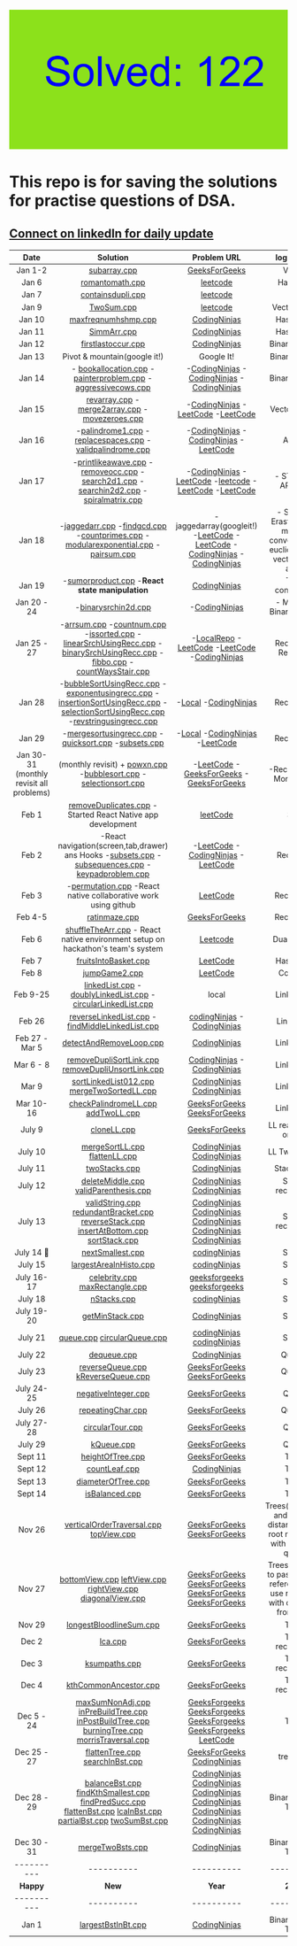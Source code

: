 ![count.png](tools/18_14_16.png?v=2)

# This repo is for saving the solutions for practise questions of DSA.
## [Connect on linkedIn for daily update](https://www.linkedin.com/in/gurdevsingh001) 


| Date     | Solution | Problem URL | logic used |
| :----------: | :----------: |:----------: | :----------:|
| Jan 1-2    | [subarray.cpp](https://github.com/gurdevil/2023/blob/main/geeksforgeeeks/subarray.cpp)  | [GeeksForGeeks](https://practice.geeksforgeeks.org/problems/subarray-with-given-sum-1587115621/1?page=1&category) | Vector |
| Jan 6 | [romantomath.cpp](https://github.com/gurdevil/2023/blob/main/leetcode/romantomath.cpp) | [leetcode](https://leetcode.com/problems/roman-to-integer/description/) | Hashmap |
| Jan 7 | [containsdupli.cpp](https://github.com/whogurdevil/Problems/blob/main/leetcode/containsdupli.cpp) | [leetcode](https://leetcode.com/problems/contains-duplicate/description/) | sets |
| Jan 9 | [TwoSum.cpp](https://github.com/whogurdevil/Problems/blob/main/leetcode/TwoSum.cpp) | [leetcode](https://leetcode.com/problems/two-sum/description/?envType=study-plan&id=data-structure-i) | Vector Array |
| Jan 10 | [maxfreqnumhshmp.cpp](https://github.com/whogurdevil/Problems/blob/main/codingninja/maxfreqnumhshmp.cpp) | [CodingNinjas](https://www.codingninjas.com/codestudio/problems/maximum-frequency-number_920319?leftPanelTab=0&utm_source=youtube&utm_medium=affiliate&utm_campaign=Lovebabbar) | Hashmaps |
| Jan 11 | [SimmArr.cpp](https://github.com/whogurdevil/Problems/blob/main/codingninja/SimmArr.cpp) | [CodingNinjas](https://www.codingninjas.com/codestudio/problems/find-similarities-between-two-arrays_1229070?topList=love-babbar-dsa-sheet-problems) | Hashmaps |
| Jan 12 | [firstlastoccur.cpp](https://github.com/whogurdevil/Problems/blob/main/codingninja/firstlastoccur.cpp) | [CodingNinjas](https://www.codingninjas.com/codestudio/problems/first-and-last-position-of-an-element-in-sorted-array_1082549?source=youtube&campaign=love_babbar_codestudio2&utm_source=youtube&utm_medium=affiliate&utm_campaign=love_babbar_codestudio2&leftPanelTab=1) | Binary Search |
| Jan 13 | Pivot & mountain(google it!) | Google It! | Binary search |
| Jan 14 | - [bookallocation.cpp](https://github.com/whogurdevil/Problems/blob/main/codingninja/bookallocation.cpp)  - [painterproblem.cpp](https://github.com/whogurdevil/Problems/blob/main/codingninja/painterproblem.cpp)  - [aggressivecows.cpp](https://github.com/whogurdevil/Problems/blob/main/codingninja/aggressivecows.cpp) |-[CodingNinjas](https://www.codingninjas.com/codestudio/problems/ayush-and-ninja-test_1097574?source=youtube&campaign=love_babbar_codestudio2&utm_source=youtube&utm_medium=affiliate&utm_campaign=love_babbar_codestudio2)  -[CodingNinjas](https://www.codingninjas.com/codestudio/problems/painter's-partition-problem_1089557?source=youtube&campaign=love_babbar_codestudio2&utm_source=youtube&utm_medium=affiliate&utm_campaign=love_babbar_codestudio2&leftPanelTab=1)  -[CodingNinjas](https://www.codingninjas.com/codestudio/problems/aggressive-cows_1082559?source=youtube&campaign=love_babbar_codestudio2&utm_source=youtube&utm_medium=affiliate&utm_campaign=love_babbar_codestudio2&leftPanelTab=1) | Binary Search |
| Jan 15| [revarray.cpp](https://github.com/whogurdevil/Problems/blob/main/codingninja/revarray.cpp)  -[merge2array.cpp](https://github.com/whogurdevil/Problems/blob/main/leetcode/merge2array.cpp)  -[movezeroes.cpp](https://github.com/whogurdevil/Problems/blob/main/leetcode/movezeroes.cpp) | -[CodingNinjas](https://www.codingninjas.com/codestudio/problems/reverse-the-array_1262298?utm_source=youtube&utm_medium=affiliate&utm_campaign=love_babbar_codestudio3)  -[LeetCode](https://leetcode.com/problems/merge-sorted-array/)  -[LeetCode](https://leetcode.com/problems/move-zeroes/) | Vector Arrays |
| Jan 16 | -[palindrome1.cpp](https://github.com/whogurdevil/Problems/blob/main/codingninja/palindrome.cpp)  -[replacespaces.cpp](https://github.com/whogurdevil/Problems/blob/main/codingninja/replacespaces.cpp)  -[validpalindrome.cpp](https://github.com/whogurdevil/Problems/blob/main/leetcode/validpalindrome.cpp) | -[CodingNinjas](https://www.codingninjas.com/codestudio/problems/check-if-the-string-is-a-palindrome_1062633?utm_source=youtube&utm_medium=affiliate&utm_campaign=love_babbar_5&leftPanelTab=0)  -[CodingNinjas](codingninjas.com/codestudio/problems/replace-spaces_1172172?utm_source=youtube&utm_medium=affiliate&utm_campaign=love_babbar_5&leftPanelTab=0) -[LeetCode](https://leetcode.com/problems/valid-palindrome/description/) | Arrays |
| Jan 17 | -[printlikeawave.cpp](https://github.com/whogurdevil/Problems/blob/main/codingninja/printlikeawave.cpp) -[removeocc.cpp](https://github.com/whogurdevil/Problems/blob/main/leetcode/removeocc.cpp) -[search2d1.cpp](https://github.com/whogurdevil/Problems/blob/main/leetcode/searchin2d1.cpp) -[searchin2d2.cpp](https://github.com/whogurdevil/Problems/blob/main/leetcode/searchin2d2.cpp) -[spiralmatrix.cpp](https://github.com/whogurdevil/Problems/blob/main/leetcode/spiralmatrix.cpp) | -[CodingNinjas](https://www.codingninjas.com/codestudio/problems/print-like-a-wave_893268?utm_source=youtube&utm_medium=affiliate&utm_campaign=love_babbar_6) -[LeetCode](https://leetcode.com/problems/remove-all-occurrences-of-a-substring/description/) -[leetcode](https://leetcode.com/problems/search-a-2d-matrix/description/) -[LeetCode](https://leetcode.com/problems/search-a-2d-matrix-ii/description/) -[LeetCode](https://leetcode.com/problems/spiral-matrix/description/) | - STL   - 2D ARRAYS |
| Jan 18 | -[jaggedarr.cpp](https://github.com/whogurdevil/Problems/blob/main/leetcode/jaggedarr.cpp) -[findgcd.cpp](https://github.com/whogurdevil/Problems/blob/main/leetcode/findgcd.cpp) -[countprimes.cpp](https://github.com/whogurdevil/Problems/blob/main/leetcode/countprimes.cpp) -[modularexponential.cpp](https://github.com/whogurdevil/Problems/blob/main/codingninja/modularexponential.cpp) -[pairsum.cpp](https://github.com/whogurdevil/Problems/blob/main/codingninja/pairsum.cpp) | -jaggedarray(googleit!)  -[LeetCode](https://leetcode.com/problems/find-greatest-common-divisor-of-array/description/) -[LeetCode](https://leetcode.com/problems/count-primes/description/) -[CodingNinjas](https://www.codingninjas.com/codestudio/problems/modular-exponentiation_1082146?utm_source=youtube&utm_medium=affiliate&utm_campaign=love_babbar_7&leftPanelTab=1) -[CodingNinjas](https://www.codingninjas.com/codestudio/problems/pair-sum_697295) | - Sieve of Erasthenes -modulo conversions -euclid's gcd -vectors -2d array|
| Jan 19 | -[sumorproduct.cpp](https://github.com/whogurdevil/Problems/blob/main/codingninja/sumorproduct.cpp) -**React state manipulation** | [CodingNinjas](https://www.codingninjas.com/codestudio/problems/sum-or-product_920478?leftPanelTab=0) | Type conversion |
| Jan 20 - 24 | -[binarysrchin2d.cpp](https://github.com/whogurdevil/Problems/blob/main/codingninja/binarysrchin2d.cpp) | -[CodingNinjas](https://www.codingninjas.com/codestudio/problems/search-in-a-2d-matrix_980531?leftPanelTab=0) | - Modified Binary Search |
| Jan 25 - 27 | -[arrsum.cpp](https://github.com/whogurdevil/Problems/blob/main/local/arrsum.cpp) -[countnum.cpp](https://github.com/whogurdevil/Problems/blob/main/local/countnum.cpp) -[issorted.cpp](https://github.com/whogurdevil/Problems/blob/main/local/issorted.cpp) -[linearSrchUsingRecc.cpp](https://github.com/whogurdevil/Problems/blob/main/local/linearSrchUsingRecc.cpp) -[binarySrchUsingRecc.cpp](https://github.com/whogurdevil/Problems/blob/main/codingninja/binarySrchUsingRecc.cpp) -[fibbo.cpp](https://github.com/whogurdevil/Problems/blob/main/leetcode/fibbo.cpp) -[countWaysStair.cpp](https://github.com/whogurdevil/Problems/blob/main/codingninja/countWaysStair.cpp)| -[LocalRepo](https://github.com/whogurdevil/Problems/blob/main/local/) -[LeetCode](https://www.codingninjas.com/codestudio/problems/binary-search_972?leftPanelTab=1&utm_source=youtube&utm_medium=affiliate&utm_campaign=love_babbar_11) -[LeetCode](https://leetcode.com/problems/fibonacci-number/description/) -[CodingNinjas](https://www.codingninjas.com/codestudio/problems/count-ways-to-reach-nth-stairs_798650?utm_source=youtube&utm_medium=affiliate&utm_campaign=love_babbar_10) | Recurssive Relations |
| Jan 28 | -[bubbleSortUsingRecc.cpp](https://github.com/whogurdevil/Problems/blob/main/local/bubbleSortUsingRecc.cpp) -[exponentusingrecc.cpp](https://github.com/whogurdevil/Problems/blob/main/local/exponentusingrecc.cpp) -[insertionSortUsingRecc.cpp](https://github.com/whogurdevil/Problems/blob/main/local/insertionSortUsingRecc.cpp) -[selectionSortUsingRecc.cpp](https://github.com/whogurdevil/Problems/blob/main/local/selectionSortUsingRecc.cpp) -[revstringusingrecc.cpp](https://github.com/whogurdevil/Problems/blob/main/codingninja/revstringusingrecc.cpp) | -[Local](https://github.com/whogurdevil/Problems/blob/main/local/) -[CodingNinjas](https://www.codingninjas.com/codestudio/problems/reverse-the-string_799927?leftPanelTab=0&utm_source=youtube&utm_medium=affiliate&utm_campaign=love_babbar_13) | Reccursion |
| Jan 29 | -[mergesortusingrecc.cpp](https://github.com/whogurdevil/Problems/blob/main/local/mergesortusingrecc.cpp) -[quicksort.cpp](https://github.com/whogurdevil/Problems/blob/main/leetcode/quicksort.cpp) -[subsets.cpp](https://github.com/whogurdevil/Problems/blob/main/leetcode/subsets.cpp) | -[Local](https://github.com/whogurdevil/Problems/blob/main/local/) -[CodingNinjas](https://www.codingninjas.com/codestudio/problems/quick-sort_983625?leftPanelTab=0&utm_source=youtube&utm_medium=affiliate&utm_campaign=love_babbar_15) -[LeetCode](https://leetcode.com/problems/subsets/description/) | Reccursion |
| Jan 30-31 (monthly revisit all problems) | (monthly revisit) + [powxn.cpp](https://github.com/whogurdevil/Problems/blob/main/leetcode/powxn.cpp) -[bubblesort.cpp](https://github.com/whogurdevil/Problems/blob/main/geeksforgeeeks/bubblesort.cpp) -[selectionsort.cpp](https://github.com/whogurdevil/Problems/blob/main/geeksforgeeeks/selectionsort.cpp) | -[LeetCode](https://leetcode.com/problems/powx-n/description/) -[GeeksForGeeks](https://practice.geeksforgeeks.org/problems/bubble-sort/1) -[GeeksForGeeks](https://practice.geeksforgeeks.org/problems/selection-sort/1?utm_source=gfg&utm_medium=article&utm_campaign=bottom_sticky_on_article) | -Reccursion -Month(Jan) |
| Feb 1 | [removeDuplicates.cpp](https://github.com/whogurdevil/Problems/blob/main/leetcode/removeDuplicates.cpp) - Started React Native app development| [leetCode](https://leetcode.com/problems/remove-duplicates-from-sorted-array/) | Sets |
| Feb 2 | -React navigation(screen,tab,drawer) ans Hooks -[subsets.cpp](https://github.com/whogurdevil/Problems/blob/main/leetcode/subsets.cpp) -[subsequences.cpp](https://github.com/whogurdevil/Problems/blob/main/codingninja/subsequences.cpp) -[keypadproblem.cpp](https://github.com/whogurdevil/Problems/blob/main/leetcode/keypadproblem.cpp) | -[LeetCode](https://leetcode.com/problems/subsets/) -[CodingNinjas](https://www.codingninjas.com/codestudio/problems/subsequences-of-string) -[LeetCode](https://leetcode.com/problems/letter-combinations-of-a-phone-number/description/) | Recursion |
| Feb 3 | -[permutation.cpp](https://github.com/whogurdevil/Problems/blob/main/codingninja/permutation.cpp) -React native collaborative work using github | [LeetCode](https://leetcode.com/problems/permutations/description/) | Reccursion | 
| Feb 4-5 | [ratinmaze.cpp](https://github.com/whogurdevil/Problems/blob/main/geeksforgeeeks/ratinmaze.cpp) | [GeeksForGeeks](https://practice.geeksforgeeks.org/problems/rat-in-a-maze-problem/1) | Reccursion |
| Feb 6 | [shuffleTheArr.cpp](https://github.com/whogurdevil/Problems/blob/main/leetcode/shuffleTheArr.cpp) - React native environment setup on hackathon's team's system | [Leetcode](https://leetcode.com/problems/shuffle-the-array/) | Dual Pointer |
| Feb 7 | [fruitsIntoBasket.cpp](https://github.com/whogurdevil/Problems/blob/main/leetcode/fruitsIntoBasket.cpp) | [LeetCode](https://leetcode.com/problems/fruit-into-baskets/submissions/893463886/) | HashMaps | 
| Feb 8 | [jumpGame2.cpp](https://github.com/whogurdevil/Problems/blob/main/leetcode/jumpGame2.cpp) | [LeetCode](https://leetcode.com/problems/jump-game-ii/description/) | Common |
| Feb 9-25 | [linkedList.cpp](https://github.com/whogurdevil/Problems/blob/main/local/linkedList.cpp) -[doublyLinkedList.cpp](https://github.com/whogurdevil/Problems/blob/main/local/doublyLinkedList.cpp) -[circularLinkedList.cpp](https://github.com/whogurdevil/Problems/blob/main/local/circularLinkedList.cpp) | local | Linked List |
| Feb 26 | [reverseLinkedList.cpp](https://github.com/whogurdevil/Problems/blob/main/codingninja/reverseLinkedList.cpp) -[findMiddleLinkedList.cpp](https://github.com/whogurdevil/Problems/blob/main/codingninja/findMiddleLinkedList.cpp) | [codingNinjas](https://www.codingninjas.com/codestudio/problems/reverse-the-singly-linked-list_799897?leftPanelTab=1) -[CodingNinjas](https://www.codingninjas.com/codestudio/problems/middle-of-linked-list_973250?source=youtube&campaign=Lovebabbarcodestudio_24thJan&utm_source=youtube&utm_medium=affiliate&utm_campaign=Lovebabbarcodestudio_24thJan&leftPanelTab=1) | LinkedList |
| Feb 27 - Mar 5 | [detectAndRemoveLoop.cpp](https://github.com/whogurdevil/Problems/blob/main/codingninja/detectAndRemoveLoop.cpp) | [CodingNinjas](https://www.codingninjas.com/codestudio/problems/interview-shuriken-42-detect-and-remove-loop_241049?leftPanelTab=0) | Linked List |
| Mar 6 - 8 | [removeDupliSortLink.cpp](https://github.com/whogurdevil/Problems/blob/main/codingninja/removeDupliSortLink.cpp) [removeDupliUnsortLink.cpp](https://github.com/whogurdevil/Problems/blob/main/codingninja/removeDupliUnsortLink.cpp) | [CodingNinjas](https://www.codingninjas.com/codestudio/problems/unique-sorted-list_2420283) -[CodingNinjas](https://www.codingninjas.com/codestudio/problems/remove-duplicates-from-unsorted-linked-list_1069331) | Linked List | 
| Mar 9 | [sortLinkedList012.cpp](https://github.com/whogurdevil/Problems/blob/main/codingninja/sortLinkedList012.cpp) [mergeTwoSortedLL.cpp](https://github.com/whogurdevil/Problems/blob/main/codingninja/mergeTwoSortedLL.cpp) | [CodingNinjas](https://www.codingninjas.com/codestudio/problems/sort-linked-list-of-0s-1s-2s_1071937) [CodingNinjas](https://www.codingninjas.com/codestudio/problems/merge-two-sorted-linked-lists_800332) | Linked List |
| Mar 10-16 | [checkPalindromeLL.cpp](https://github.com/whogurdevil/Problems/blob/main/geeksforgeeks/checkPalindromeLL.cpp) [addTwoLL.cpp](https://github.com/whogurdevil/Problems/blob/main/geeksforgeeks/addTwoLL.cpp) | [GeeksForGeeks](https://practice.geeksforgeeks.org/problems/check-if-linked-list-is-pallindrome/1) [GeeksForGeeks](https://practice.geeksforgeeks.org/problems/add-two-numbers-represented-by-linked-lists/1) | Linked List |
| July 9 | [cloneLL.cpp](https://github.com/whogurdevil/Problems/blob/main/geeksforgeeeks/cloneLL.cpp) | [GeeksForGeeks](https://practice.geeksforgeeks.org/problems/clone-a-linked-list-with-next-and-random-pointer/1) | LL rearranging or map |
| July 10 | [mergeSortLL.cpp](https://github.com/whogurdevil/Problems/blob/main/geeksforgeeeks/mergeSortLL.cpp)  [flattenLL.cpp](https://github.com/whogurdevil/Problems/blob/main/geeksforgeeeks/flattenLL.cpp) | [CodingNinjas](https://www.codingninjas.com/studio/problems/mergesort-linked-list_630514) [CodingNinjas](https://www.codingninjas.com/studio/problems/flatten-a-linked-list_1112655) | LL Two pointer |
| July 11 | [twoStacks.cpp](https://github.com/whogurdevil/Problems/blob/main/codingninja/twoStacks.cpp) | [CodingNinjas](https://www.codingninjas.com/studio/problems/two-stacks_983634) | Stack array |
| July 12 | [deleteMiddle.cpp](https://github.com/whogurdevil/Problems/blob/main/codingninja/deleteMiddle.cpp) [validParenthesis.cpp](https://github.com/whogurdevil/Problems/blob/main/codingninja/validParenthesis.cpp) | [CodingNinjas](https://www.codingninjas.com/studio/problems/delete-middle-element-from-stack_985246) [CodingNinjas](https://www.codingninjas.com/studio/problems/valid-parenthesis_795104) | Stacks reccursion |
| July 13 | [validString.cpp](https://github.com/whogurdevil/Problems/blob/main/codingninja/validString.cpp) [redundantBracket.cpp](https://github.com/whogurdevil/Problems/blob/main/codingninja/redundantBracket.cpp) [reverseStack.cpp](https://github.com/whogurdevil/Problems/blob/main/codingninja/reverseStack.cpp) [insertAtBottom.cpp](https://github.com/whogurdevil/Problems/blob/main/codingninja/insertAtBottom.cpp) [sortStack.cpp](https://github.com/whogurdevil/Problems/blob/main/codingninja/sortStack.cpp) | [CodingNinjas](https://www.codingninjas.com/studio/problems/minimum-cost-to-make-string-valid_1115770) [CodingNinjas](https://www.codingninjas.com/studio/problems/redundant-brackets_975473) [CodingNinjas](https://www.codingninjas.com/studio/problems/reverse-stack-using-recursion_631875) [CodingNinjas](https://www.codingninjas.com/studio/problems/insert-an-element-at-its-bottom-in-a-given-stack_1171166) [CodingNinjas](https://www.codingninjas.com/studio/problems/sort-a-stack_985275) | Stacks reccursion| 
| July 14 🎂 | [nextSmallest.cpp](https://github.com/whogurdevil/Problems/blob/main/codingninja/nextSmallest.cpp)| [codingNinjas](https://www.codingninjas.com/studio/problems/next-smaller-element_1112581)| Stacks |
| July 15 | [largestAreaInHisto.cpp](https://github.com/whogurdevil/Problems/blob/main/codingninja/largestAreaInHisto.cpp) | [codingNinjas](https://leetcode.com/problems/largest-rectangle-in-histogram) | Stacks |
July 16-17 | [celebrity.cpp](https://github.com/whogurdevil/Problems/blob/main/geeksforgeeeks/celebrity.cpp) [maxRectangle.cpp](https://github.com/whogurdevil/Problems/blob/main/geeksforgeeeks/maxRectangle.cpp) | [geeksforgeeks](https://practice.geeksforgeeks.org/problems/the-celebrity-problem/1) [geeksforgeeks](https://practice.geeksforgeeks.org/problems/max-rectangle/1) | Stacks |
| July 18 | [nStacks.cpp](https://github.com/whogurdevil/Problems/blob/main/codingninja/nStacks.cpp) | [codingNinjas](https://www.codingninjas.com/studio/problems/n-stacks-in-an-array_1164271) | Stacks |
| July 19-20 | [getMinStack.cpp](https://github.com/whogurdevil/Problems/blob/main/codingninja/getMinStack.cpp) | [CodingNinjas](https://www.codingninjas.com/studio/problems/design-a-stack-that-supports-getmin-in-o-1-time-and-o-1-extra-space_842465) | Stacks |
| July 21 | [queue.cpp](https://github.com/whogurdevil/Problems/blob/main/codingninja/queue.cpp) [circularQueue.cpp](https://github.com/whogurdevil/Problems/blob/main/codingninja/circularQueue.cpp) | [codingNinjas](https://www.codingninjas.com/studio/problems/queue-using-array-or-singly-linked-list_2099908) [codingNinjas](https://www.codingninjas.com/studio/problems/circular-queue_1170058) | Stacks |
| July 22 | [dequeue.cpp](https://github.com/whogurdevil/Problems/blob/main/codingninja/dequeue.cpp) | [CodingNinjas](https://www.codingninjas.com/studio/problems/deque_1170059) | Queues |
| July 23 | [reverseQueue.cpp](https://github.com/whogurdevil/Problems/blob/main/geeksforgeeeks/reverseQueue.cpp) [kReverseQueue.cpp](https://github.com/whogurdevil/Problems/blob/main/geeksforgeeeks/kReverseQueue.cpp) | [GeeksForGeeks](https://practice.geeksforgeeks.org/problems/queue-reversal/1) [GeeksForGeeks](https://practice.geeksforgeeks.org/problems/reverse-first-k-elements-of-queue/1) | Queues |
| July 24-25 | [negativeInteger.cpp](https://github.com/whogurdevil/Problems/blob/main/geeksforgeeeks/negativeInteger.cpp) | [GeeksForGeeks](https://practice.geeksforgeeks.org/problems/first-negative-integer-in-every-window-of-size-k3345/1) | Queue |
| July 26 | [repeatingChar.cpp](https://github.com/whogurdevil/Problems/blob/main/geeksforgeeeks/repeatingChar.cpp) |[GeeksForGeeks](https://practice.geeksforgeeks.org/problems/first-non-repeating-character-in-a-stream1216/1) | Queues |
| July 27-28 | [circularTour.cpp](https://github.com/whogurdevil/Problems/blob/main/geeksforgeeeks/circularTour.cpp) |[GeeksForGeeks](https://practice.geeksforgeeks.org/problems/circular-tour-1587115620/1) | Queue |
| July 29 | [kQueue.cpp](https://github.com/whogurdevil/Problems/blob/main/geeksforgeeeks/kQueue.cpp) | [GeeksForGeeks](https://www.geeksforgeeks.org/efficiently-implement-k-queues-single-array/) | Queue |
| Sept 11 | [heightOfTree.cpp](https://github.com/whogurdevil/Problems/blob/main/geeksforgeeeks/heightOfTree.cpp) | [GeeksForGeeks](https://practice.geeksforgeeks.org/problems/height-of-binary-tree/1) | Trees |
| Sept 12 | [countLeaf.cpp](https://github.com/whogurdevil/Problems/blob/main/codingninja/countLeaf.cpp) | [CodingNinjas](https://www.codingninjas.com/studio/problems/count-leaf-nodes_893055) | Trees |
| Sept 13 | [diameterOfTree.cpp](https://github.com/whogurdevil/Problems/blob/main/geeksforgeeeks/diameterOfTree.cpp) | [GeeksForGeeks](https://practice.geeksforgeeks.org/problems/diameter-of-binary-tree/1) | Trees |
| Sept 14 | [isBalanced.cpp](https://github.com/whogurdevil/Problems/blob/main/geeksforgeeeks/isBalanced.cpp) | [GeeksForGeeks](https://practice.geeksforgeeks.org/problems/check-for-balanced-tree/1) | Trees |
| Nov 26 | [verticalOrderTraversal.cpp](https://github.com/whogurdevil/Problems/blob/main/geeksforgeeeks/verticalOrderTraversal.cpp) [topView.cpp](https://github.com/whogurdevil/Problems/blob/main/geeksforgeeeks/topView.cpp) | [GeeksForGeeks](https://practice.geeksforgeeks.org/problems/print-a-binary-tree-in-vertical-order/1) [GeeksForGeeks](https://practice.geeksforgeeks.org/problems/top-view-of-binary-tree/1) | Trees(horizontal and vertical distances from root node) use with map and queue|
| Nov 27 | [bottomView.cpp](https://github.com/whogurdevil/Problems/blob/main/geeksforgeeeks/bottomView.cpp) [leftView.cpp](https://github.com/whogurdevil/Problems/blob/main/geeksforgeeeks/leftView.cpp) [rightView.cpp](https://github.com/whogurdevil/Problems/blob/main/geeksforgeeeks/rightView.cpp) [diagonalView.cpp](https://github.com/whogurdevil/Problems/blob/main/geeksforgeeeks/diagonalView.cpp) | [GeeksForGeeks](https://practice.geeksforgeeks.org/problems/bottom-view-of-binary-tree/1) [GeeksForGeeks](https://practice.geeksforgeeks.org/problems/left-view-of-binary-tree/1) [GeeksForGeeks](https://practice.geeksforgeeks.org/problems/right-view-of-binary-tree/1) [GeeksForGeeks](https://practice.geeksforgeeks.org/problems/diagonal-traversal-of-binary-tree/1) | Trees(remeber to pass map by reference and use recursion with distances from root) |
| Nov 29 | [longestBloodlineSum.cpp](https://github.com/whogurdevil/Problems/blob/main/geeksforgeeeks/longestBloodlineSum.cpp) | [GeeksForGeeks](https://practice.geeksforgeeks.org/problems/sum-of-the-longest-bloodline-of-a-tree/1) | Trees |
| Dec 2 | [lca.cpp](https://github.com/whogurdevil/Problems/blob/main/geeksforgeeeks/lca.cpp) | [GeeksForGeeks](https://practice.geeksforgeeks.org/problems/lowest-common-ancestor-in-a-binary-tree/1) | Trees reccursion |
| Dec 3 | [ksumpaths.cpp](https://github.com/whogurdevil/Problems/blob/main/geeksforgeeeks/ksumpaths.cpp) | [GeeksForGeeks](https://practice.geeksforgeeks.org/problems/k-sum-paths/1) | Trees reccursion |
| Dec 4 | [kthCommonAncestor.cpp](https://github.com/whogurdevil/Problems/blob/main/geeksforgeeeks/kthCommonAncestor.cpp) | [GeeksForGeeks](https://practice.geeksforgeeks.org/problems/kth-ancestor-in-a-tree/1) | Trees reccursion |
| Dec 5 - 24 | [maxSumNonAdj.cpp](https://github.com/whogurdevil/Problems/blob/main/geeksforgeeeks/maxSumNonAdj.cpp) [inPreBuildTree.cpp](https://github.com/whogurdevil/Problems/blob/main/geeksforgeeeks/inPreBuildTree.cp) [inPostBuildTree.cpp](https://github.com/whogurdevil/Problems/blob/main/geeksforgeeeks/inPostBuildTree.cp) [burningTree.cpp](https://github.com/whogurdevil/Problems/blob/main/geeksforgeeeks/burningTree.cp) [morrisTraversal.cpp](https://github.com/gurdevil/2023/blob/main/leetcode/morrisTraversal.cpp) | [GeeksForgeeks](https://practice.geeksforgeeks.org/problems/maximum-sum-of-non-adjacent-nodes/1) [GeeksForgeeks](https://practice.geeksforgeeks.org/problems/construct-tree-1/1) [GeeksForgeeks](https://practice.geeksforgeeks.org/problems/tree-from-postorder-and-inorder/1) [GeeksForgeeks](https://practice.geeksforgeeks.org/problems/burning-tree/1) [LeetCode](https://leetcode.com/problems/binary-tree-inorder-traversal/) | Trees |
| Dec 25 - 27 | [flattenTree.cpp](https://github.com/whogurdevil/Problems/blob/main/geeksforgeeeks/flattenTree.cpp) [searchInBst.cpp](https://github.com/whogurdevil/Problems/blob/main/codingninja/searchInBst.cpp) | [GeeksForGeeks](https://practice.geeksforgeeks.org/problems/flatten-binary-tree-to-linked-list/1) [CodingNinjas](https://www.codingninjas.com/studio/problems/search-in-bst_1402878) | tree, BST |
 Dec 28 - 29 | [balanceBst.cpp](https://github.com/whogurdevil/Problems/blob/main/codingninja/balanceBst.cpp) [findKthSmallest.cpp](https://github.com/whogurdevil/Problems/blob/main/codingninja/findKthSmallest.cpp) [findPredSucc.cpp](https://github.com/whogurdevil/Problems/blob/main/codingninja/findPredSucc.cpp) [flattenBst.cpp](https://github.com/whogurdevil/Problems/blob/main/codingninja/flattenBst.cpp) [lcaInBst.cpp](https://github.com/whogurdevil/Problems/blob/main/codingninja/lcaInBst.cpp) [partialBst.cpp](https://github.com/whogurdevil/Problems/blob/main/codingninja/partialBst.cpp) [twoSumBst.cpp](https://github.com/whogurdevil/Problems/blob/main/codingninja/twoSumBst.cpp) | [CodingNinjas](https://www.codingninjas.com/studio/problems/normal-bst-to-balanced-bst_920472) [CodingNinjas](https://www.codingninjas.com/studio/problems/find-k-th-smallest-element-in-bst_1069333) [CodingNinjas](https://www.codingninjas.com/studio/problems/_893049) [CodingNinjas](https://www.codingninjas.com/studio/problems/flatten-bst-to-a-sorted-list_1169459) [CodingNinjas](https://www.codingninjas.com/studio/problems/lca-in-a-bst_981280) [CodingNinjas](https://www.codingninjas.com/studio/problems/validate-bst_799483) [CodingNinjas](https://www.codingninjas.com/studio/problems/two-sum-in-a-bst_1062631) | Binary Search Trees |
 | Dec 30 - 31 | [mergeTwoBsts.cpp](https://github.com/whogurdevil/Problems/blob/main/codingninja/mergeTwoBsts.cpp) | [CodingNinjas](https://www.codingninjas.com/studio/problems/h_920474) | Binary Search Trees |
 |----------|----------|----------|----------|
 | **Happy** | **New** | **Year** | **2024** |
 |----------|----------|----------|----------|
 | Jan 1 | [largestBstInBt.cpp](https://github.com/whogurdevil/Problems/blob/main/codingninja/largestBstInBt.cpp) | [CodingNinjas](https://www.codingninjas.com/studio/problems/largest-bst-subtree_893103) | Binary Search Trees |